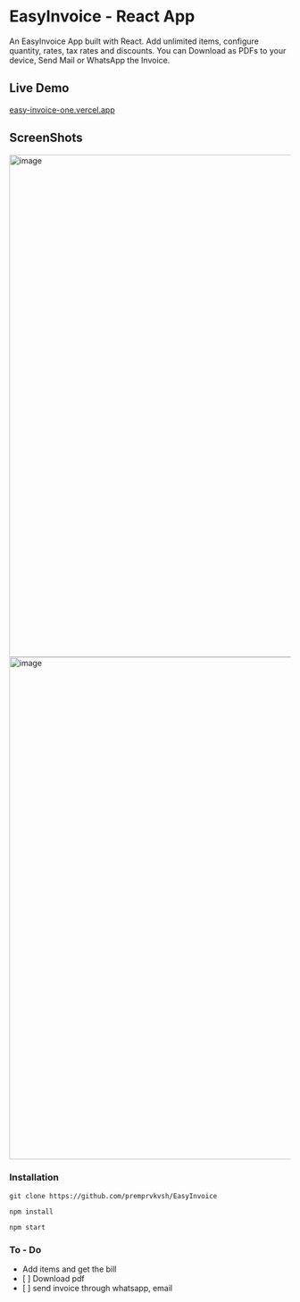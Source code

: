 # EasyInvoice - React App

An EasyInvoice App built with React. Add unlimited items, configure quantity, rates, tax rates and discounts.
You can Download as PDFs to your device, Send Mail or WhatsApp the Invoice.

## Live Demo

[easy-invoice-one.vercel.app](https://easy-invoice-one.vercel.app)

## ScreenShots

<img width="900" alt="image" src="">

<img width="900" alt="image" src="https://user-images.githubusercontent.com/79929708/172037225-a4e3db1f-a258-4a28-b26e-2c531008a230.png">

### Installation

```
git clone https://github.com/premprvkvsh/EasyInvoice

npm install

npm start
```

### To - Do

<ul>
<li> Add items and get the bill</li>
  <li>[ ] Download pdf</li>
  <li>[ ]  send invoice through whatsapp, email</li>
</ul>

